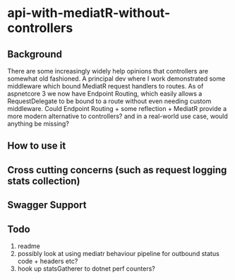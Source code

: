 # api-with-mediatR-without-controllers

## Background

There are some increasingly widely help opinions that controllers are somewhat old fashioned.
A principal dev where I work demonstrated some middleware which bound MediatR request handlers to routes.
As of aspnetcore 3 we now have Endpoint Routing, which easily allows a RequestDelegate to be bound to a route without even needing custom middleware. 
Could Endpoint Routing + some reflection + MediatR provide a more modern alternative to controllers?
and in a real-world use case, would anything be missing?

## How to use it

## Cross cutting concerns (such as request logging stats collection)

## Swagger Support

## Todo

1) readme
3) possibly look at using mediatr behaviour pipeline for outbound status code + headers etc?
4) hook up statsGatherer to dotnet perf counters? 
